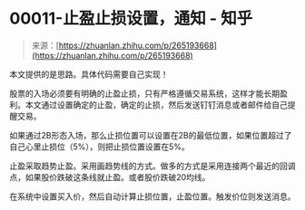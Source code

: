 <!--yml
category: 交易
date: 2023-09-17 20:01:14
-->

# 00011-止盈止损设置，通知 - 知乎

> 来源：[https://zhuanlan.zhihu.com/p/265193668](https://zhuanlan.zhihu.com/p/265193668)

本文提供的是思路。具体代码需要自己实现！

股票的入场必须要有明确的止盈止损，只有严格遵循交易系统，这样才能长期盈利。本文通过设置确定的止盈，确定的止损，然后发送钉钉消息或者邮件给自己提醒交易。

如果通过2B形态入场，那么止损位置可以设置在2B的最低位置，如果位置超过了自己心里止损位（5%），则把止损位置设置在5%。

止盈采取趋势止盈。采用画趋势线的方式。做多的方式是采用连接两个最近的回调点，如果股价跌破这条线就止盈。或者股价跌破20均线。

在系统中设置买入价，然后自动计算止损位置，止盈位置。触发价位则发送消息。